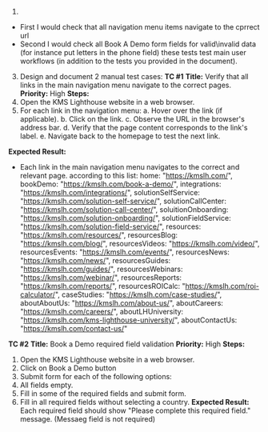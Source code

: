 1.
-  First I would check that all navigation menu items navigate to the cprrect url
-  Second I would check all Book A Demo form fields for valid\invalid data (for instance put letters in the phone field)
these tests test main user workflows (in addition to the tests you provided in the document).

3. Design and document 2 manual test cases:
**TC #1**
**Title:** Verify that all links in the main navigation menu navigate to the correct pages.
**Priority:** High
**Steps:**
1. Open the KMS Lighthouse website in a web browser.
2. For each link in the navigation menu:
    a. Hover over the link (if applicable).
    b. Click on the link.
    c. Observe the URL in the browser's address bar.
    d. Verify that the page content corresponds to the link's label.
    e. Navigate back to the homepage to test the next link.

**Expected Result:**
- Each link in the main navigation menu navigates to the correct and relevant page.
according to this list:
  home: "https://kmslh.com/",
      bookDemo: "https://kmslh.com/book-a-demo/",
      integrations: "https://kmslh.com/integrations/",
      solutionSelfService: "https://kmslh.com/solution-self-service/",
      solutionCallCenter: "https://kmslh.com/solution-call-center/",
      soluitionOnboarding: "https://kmslh.com/solution-onboarding/",
      solutionFieldService: "https://kmslh.com/solution-field-service/",
      resources: "https://kmslh.com/resources/",
      resourcesBlog: "https://kmslh.com/blog/",
      resourcesVideos: "https://kmslh.com/video/",
      resourcesEvents: "https://kmslh.com/events/",
      resourcesNews: "https://kmslh.com/news/",
      resourcesGuides: "https://kmslh.com/guides/",
      resourcesWebinars: "https://kmslh.com/webinar/",
      resourcesReports: "https://kmslh.com/reports/",
      resourcesROICalc: "https://kmslh.com/roi-calculator/",
      caseStudies: "https://kmslh.com/case-studies/",
      aboutAboutUs: "https://kmslh.com/about-us/",
      aboutCareers: "https://kmslh.com/careers/",
      aboutLHUniversity: "https://kmslh.com/kms-lighthouse-university/",
      aboutContactUs: "https://kmslh.com/contact-us/"

**TC #2** 
**Title:** Book a Demo required field validation
**Priority:** High
**Steps:**
 1. Open the KMS Lighthouse website in a web browser.
 2. Click on Book a Demo button
 3. Submit form for each of the following options:
 3. All fields empty.
 4. Fill in some of the required fields and submit form.
 5. Fill in all required fields without selecting a country.
**Expected Result:**
Each required field should show "Please complete this required field." message.
(Messaeg field is not required)



